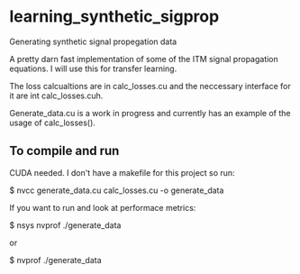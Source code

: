 # learning_synthetic_sigprop
Generating synthetic signal propegation data

A pretty darn fast implementation of some of the ITM signal propagation equations.  I will use this for transfer learning.

The loss calcualtions are in calc_losses.cu and the neccessary interface for it are int calc_losses.cuh.

Generate_data.cu is a work in progress and currently has an example of the usage of calc_losses().

## To compile and run
CUDA needed.  I don't have a makefile for this project so run:

$ nvcc generate_data.cu calc_losses.cu -o generate_data

If you want to run and look at performace metrics:

$ nsys nvprof ./generate_data

or

$ nvprof ./generate_data

